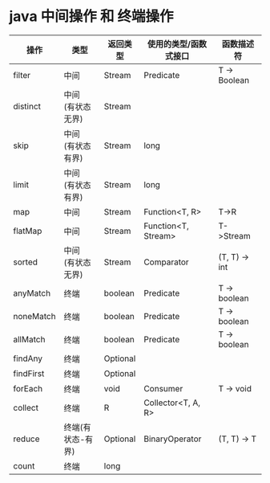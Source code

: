 # java 中间操作 和 终端操作

|操作|类型|返回类型|使用的类型/函数式接口|函数描述符|
|----|----|----|----|----|
|filter|中间|Stream<T>|Predicate<T>|T -> Boolean|
|distinct|中间<br>(有状态 无界)|Stream<T>|||
|skip|中间<br>(有状态 有界)|Stream<T>|long||
|limit|中间<br>(有状态 有界)|Stream<T>|long||
|map|中间|Stream<R>|Function<T, R>|T->R|
|flatMap|中间|Stream<R>|Function<T, Stream<R>>|T->Stream<R>|
|sorted|中间<br>(有状态 无界)|Stream<T>|Comparator<T>|(T, T) -> int|
|anyMatch|终端|boolean|Predicate<T>|T -> boolean|
|noneMatch|终端|boolean|Predicate<T>|T -> boolean|
|allMatch|终端|boolean|Predicate<T>|T -> boolean|
|findAny|终端|Optional<T>||
|findFirst|终端|Optional<T>||
|forEach|终端|void|Consumer<T>|T -> void
|collect|终端|R|Collector<T, A, R>||
|reduce|终端(有状态-有界)|Optional<T>|BinaryOperator<T>|(T, T) -> T|
|count|终端|long|||